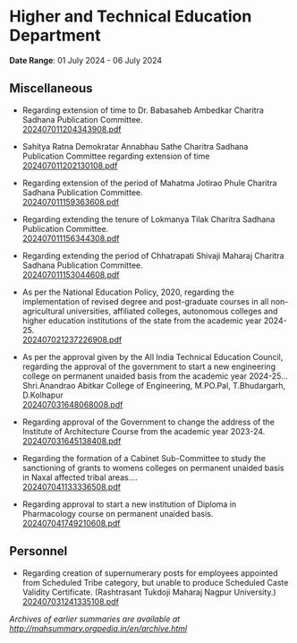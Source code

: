 # Higher and Technical Education Department

**Date Range**: 01 July 2024 - 06 July 2024


## Miscellaneous
- Regarding extension of time to Dr. Babasaheb Ambedkar Charitra Sadhana Publication Committee.\
  [202407011204343908.pdf](https://gr.maharashtra.gov.in/Site/Upload/Government%20Resolutions/English/202407011204343908.pdf)

- Sahitya Ratna Demokratar Annabhau Sathe Charitra Sadhana Publication Committee regarding extension of time\
  [202407011202130108.pdf](https://gr.maharashtra.gov.in/Site/Upload/Government%20Resolutions/English/202407011202130108.pdf)

- Regarding extension of the period of Mahatma Jotirao Phule Charitra Sadhana Publication Committee.\
  [202407011159363608.pdf](https://gr.maharashtra.gov.in/Site/Upload/Government%20Resolutions/English/202407011159363608.pdf)

- Regarding extending the tenure of Lokmanya Tilak Charitra Sadhana Publication Committee.\
  [202407011156344308.pdf](https://gr.maharashtra.gov.in/Site/Upload/Government%20Resolutions/English/202407011156344308.pdf)

- Regarding extending the period of Chhatrapati Shivaji Maharaj Charitra Sadhana Publication Committee.\
  [202407011153044608.pdf](https://gr.maharashtra.gov.in/Site/Upload/Government%20Resolutions/English/202407011153044608.pdf)

- As per the National Education Policy, 2020, regarding the implementation of revised degree and post-graduate courses in all non-agricultural universities, affiliated colleges, autonomous colleges and higher education institutions of the state from the academic year 2024-25.\
  [202407021237226908.pdf](https://gr.maharashtra.gov.in/Site/Upload/Government%20Resolutions/English/202407021237226908.pdf)

- As per the approval given by the All India Technical Education Council, regarding the approval of the government to start a new engineering college on permanent unaided basis from the academic year 2024-25... Shri.Anandrao Abitkar College of Engineering, M.PO.Pal, T.Bhudargarh, D.Kolhapur\
  [202407031648068008.pdf](https://gr.maharashtra.gov.in/Site/Upload/Government%20Resolutions/English/202407031648068008.pdf)

- Regarding approval of the Government to change the address of the Institute of Architecture Course from the academic year 2023-24.\
  [202407031645138408.pdf](https://gr.maharashtra.gov.in/Site/Upload/Government%20Resolutions/English/202407031645138408.pdf)

- Regarding the formation of a Cabinet Sub-Committee to study the sanctioning of grants to womens colleges on permanent unaided basis in Naxal affected tribal areas....\
  [202407041133336508.pdf](https://gr.maharashtra.gov.in/Site/Upload/Government%20Resolutions/English/202407041133336508.pdf)

- Regarding approval to start a new institution of Diploma in Pharmacology course on permanent unaided basis.\
  [202407041749210608.pdf](https://gr.maharashtra.gov.in/Site/Upload/Government%20Resolutions/English/202407041749210608.pdf)

## Personnel
- Regarding creation of supernumerary posts for employees appointed from Scheduled Tribe category, but unable to produce Scheduled Caste Validity Certificate. (Rashtrasant Tukdoji Maharaj Nagpur University.)\
  [202407031241335108.pdf](https://gr.maharashtra.gov.in/Site/Upload/Government%20Resolutions/English/202407031241335108.pdf)


*Archives of earlier summaries are available at http://mahsummary.orgpedia.in/en/archive.html*